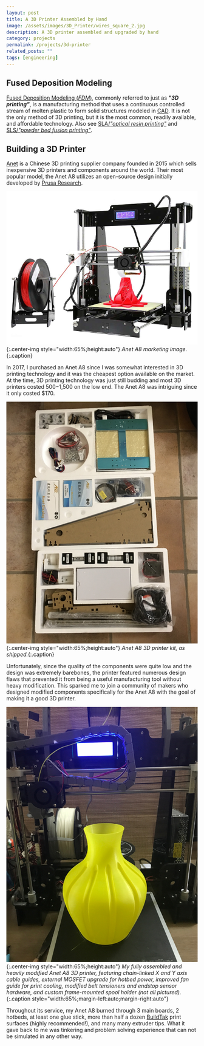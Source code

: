 ```yaml
---
layout: post
title: A 3D Printer Assembled by Hand
image: /assets/images/3D_Printer/wires_square_2.jpg
description: A 3D printer assembled and upgraded by hand
category: projects
permalink: /projects/3d-printer
related_posts: ""
tags: [engineering]
---
```

## Fused Deposition Modeling

[Fused Deposition Modeling (*FDM*)](https://en.wikipedia.org/wiki/Fused_filament_fabrication), commonly referred to just as ***"3D printing"***, is a manufacturing method that uses a continuous controlled stream of molten plastic to form solid structures modeled in [CAD](https://en.wikipedia.org/wiki/Computer-aided_design). It is not the only method of 3D printing, but it is the most common, readily available, and affordable technology. Also see [SLA/*"optical resin printing"*](https://en.wikipedia.org/wiki/Stereolithography) and [SLS/*"powder bed fusion printing"*](https://en.wikipedia.org/wiki/Selective_laser_sintering).

## Building a 3D Printer

[Anet](https://anet3d.com/pages/about-anet-printer-supplier) is a Chinese 3D printing supplier company founded in 2015 which sells inexpensive 3D printers and components around the world. Their most popular model, the Anet A8 utilizes an open-source design initially developed by [Prusa Research](https://www.prusa3d.com/page/about-us_77/).

![Anet A8 Marketing Image](/assets/images/3D_Printer/anet-a8.jpg){:.center-img style="width:65%;height:auto"}
*Anet A8 marketing image.*{:.caption}

In 2017, I purchased an Anet A8 since I was somewhat interested in 3D printing technology and it was the cheapest option available on the market. At the time, 3D printing technology was just still budding and most 3D printers costed $500-$1,500 on the low end. The Anet A8 was intriguing since it only costed $170.

![Anet A8 Kit](/assets/images/3D_Printer/kit.jpg){:.center-img style="width:65%;height:auto"}
*Anet A8 3D printer kit, as shipped.*{:.caption}

Unfortunately, since the quality of the components were quite low and the design was extremely barebones, the printer featured numerous design flaws that prevented it from being a useful manufacturing tool without heavy modification. This sparked me to join a community of makers who designed modified components specifically for the Anet A8 with the goal of making it a good 3D printer.

![Assembled Anet A8 3D Printer](/assets/images/3D_Printer/vase.JPG){:.center-img style="width:65%;height:auto"}
*My fully assembled and heavily modified Anet A8 3D printer, featuring chain-linked X and Y axis cable guides, external MOSFET upgrade for hotbed power, improved fan guide for print cooling, modified belt tensioners and endstop sensor hardware, and custom frame-mounted spool holder (not all pictured).*{:.caption style="width:65%;margin-left:auto;margin-right:auto"}

Throughout its service, my Anet A8 burned through 3 main boards, 2 hotbeds, at least one glue stick, more than half a dozen [BuildTak](https://www.buildtak.com/) print surfaces (highly recommended!), and many many extruder tips. What it gave back to me was tinkering and problem solving experience that can not be simulated in any other way.
